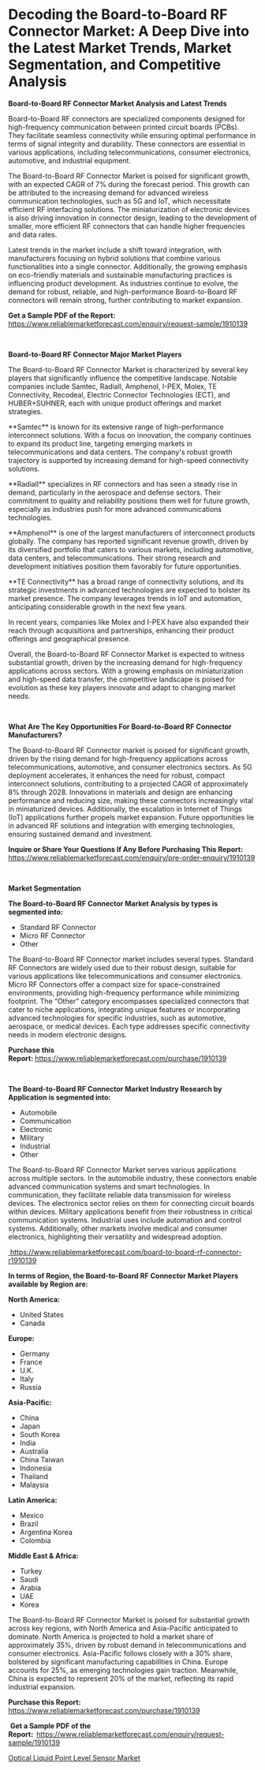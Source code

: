 <p><h1>Decoding the Board-to-Board RF Connector Market: A Deep Dive into the Latest Market Trends, Market Segmentation, and Competitive Analysis</h1></p><p><strong>Board-to-Board RF Connector Market Analysis and Latest Trends</strong></p>
<p><p>Board-to-Board RF connectors are specialized components designed for high-frequency communication between printed circuit boards (PCBs). They facilitate seamless connectivity while ensuring optimal performance in terms of signal integrity and durability. These connectors are essential in various applications, including telecommunications, consumer electronics, automotive, and industrial equipment.</p><p>The Board-to-Board RF Connector Market is poised for significant growth, with an expected CAGR of 7% during the forecast period. This growth can be attributed to the increasing demand for advanced wireless communication technologies, such as 5G and IoT, which necessitate efficient RF interfacing solutions. The miniaturization of electronic devices is also driving innovation in connector design, leading to the development of smaller, more efficient RF connectors that can handle higher frequencies and data rates.</p><p>Latest trends in the market include a shift toward integration, with manufacturers focusing on hybrid solutions that combine various functionalities into a single connector. Additionally, the growing emphasis on eco-friendly materials and sustainable manufacturing practices is influencing product development. As industries continue to evolve, the demand for robust, reliable, and high-performance Board-to-Board RF connectors will remain strong, further contributing to market expansion.</p></p>
<p><strong>Get a Sample PDF of the Report:&nbsp;</strong> <a href="https://www.reliablemarketforecast.com/enquiry/request-sample/1910139?utm_campaign=2393&utm_medium=2&utm_source=Github&utm_content=ia&utm_term=07042025&utm_id=board-to-board-rf-connector">https://www.reliablemarketforecast.com/enquiry/request-sample/1910139</a></p>
<p>&nbsp;</p>
<p><strong>Board-to-Board RF Connector Major Market Players</strong></p>
<p><p>The Board-to-Board RF Connector Market is characterized by several key players that significantly influence the competitive landscape. Notable companies include Samtec, Radiall, Amphenol, I-PEX, Molex, TE Connectivity, Recodeal, Electric Connector Technologies (ECT), and HUBER+SUHNER, each with unique product offerings and market strategies.</p><p>**Samtec** is known for its extensive range of high-performance interconnect solutions. With a focus on innovation, the company continues to expand its product line, targeting emerging markets in telecommunications and data centers. The company's robust growth trajectory is supported by increasing demand for high-speed connectivity solutions.</p><p>**Radiall** specializes in RF connectors and has seen a steady rise in demand, particularly in the aerospace and defense sectors. Their commitment to quality and reliability positions them well for future growth, especially as industries push for more advanced communications technologies.</p><p>**Amphenol** is one of the largest manufacturers of interconnect products globally. The company has reported significant revenue growth, driven by its diversified portfolio that caters to various markets, including automotive, data centers, and telecommunications. Their strong research and development initiatives position them favorably for future opportunities.</p><p>**TE Connectivity** has a broad range of connectivity solutions, and its strategic investments in advanced technologies are expected to bolster its market presence. The company leverages trends in IoT and automation, anticipating considerable growth in the next few years.</p><p>In recent years, companies like Molex and I-PEX have also expanded their reach through acquisitions and partnerships, enhancing their product offerings and geographical presence.</p><p>Overall, the Board-to-Board RF Connector Market is expected to witness substantial growth, driven by the increasing demand for high-frequency applications across sectors. With a growing emphasis on miniaturization and high-speed data transfer, the competitive landscape is poised for evolution as these key players innovate and adapt to changing market needs.</p></p>
<p>&nbsp;</p>
<p><strong>What Are The Key Opportunities For Board-to-Board RF Connector Manufacturers?</strong></p>
<p><p>The Board-to-Board RF Connector market is poised for significant growth, driven by the rising demand for high-frequency applications across telecommunications, automotive, and consumer electronics sectors. As 5G deployment accelerates, it enhances the need for robust, compact interconnect solutions, contributing to a projected CAGR of approximately 8% through 2028. Innovations in materials and design are enhancing performance and reducing size, making these connectors increasingly vital in miniaturized devices. Additionally, the escalation in Internet of Things (IoT) applications further propels market expansion. Future opportunities lie in advanced RF solutions and integration with emerging technologies, ensuring sustained demand and investment.</p></p>
<p><strong>Inquire or Share Your Questions If Any Before Purchasing This Report:</strong> <a href="https://www.reliablemarketforecast.com/enquiry/pre-order-enquiry/1910139?utm_campaign=2393&utm_medium=2&utm_source=Github&utm_content=ia&utm_term=07042025&utm_id=board-to-board-rf-connector">https://www.reliablemarketforecast.com/enquiry/pre-order-enquiry/1910139</a></p>
<p>&nbsp;</p>
<p><strong>Market Segmentation</strong></p>
<p><strong>The Board-to-Board RF Connector Market Analysis by types is segmented into:</strong></p>
<p><ul><li>Standard RF Connector</li><li>Micro RF Connector</li><li>Other</li></ul></p>
<p><p>The Board-to-Board RF Connector market includes several types. Standard RF Connectors are widely used due to their robust design, suitable for various applications like telecommunications and consumer electronics. Micro RF Connectors offer a compact size for space-constrained environments, providing high-frequency performance while minimizing footprint. The “Other” category encompasses specialized connectors that cater to niche applications, integrating unique features or incorporating advanced technologies for specific industries, such as automotive, aerospace, or medical devices. Each type addresses specific connectivity needs in modern electronic designs.</p></p>
<p><strong>Purchase this Report:&nbsp;</strong><a href="https://www.reliablemarketforecast.com/purchase/1910139?utm_campaign=2393&utm_medium=2&utm_source=Github&utm_content=ia&utm_term=07042025&utm_id=board-to-board-rf-connector">https://www.reliablemarketforecast.com/purchase/1910139</a></p>
<p>&nbsp;</p>
<p><strong>The Board-to-Board RF Connector Market Industry Research by Application is segmented into:</strong></p>
<p><ul><li>Automobile</li><li>Communication</li><li>Electronic</li><li>Military</li><li>Industrial</li><li>Other</li></ul></p>
<p><p>The Board-to-Board RF Connector Market serves various applications across multiple sectors. In the automobile industry, these connectors enable advanced communication systems and smart technologies. In communication, they facilitate reliable data transmission for wireless devices. The electronics sector relies on them for connecting circuit boards within devices. Military applications benefit from their robustness in critical communication systems. Industrial uses include automation and control systems. Additionally, other markets involve medical and consumer electronics, highlighting their versatility and widespread adoption.</p></p>
<p><a href="https://www.reliablemarketforecast.com/board-to-board-rf-connector-r1910139?utm_campaign=2393&utm_medium=2&utm_source=Github&utm_content=ia&utm_term=07042025&utm_id=board-to-board-rf-connector">&nbsp;https://www.reliablemarketforecast.com/board-to-board-rf-connector-r1910139</a></p>
<p><strong>In terms of Region, the Board-to-Board RF Connector Market Players available by Region are:</strong></p>
<p>
    <p> <strong> North America: </strong>
        <ul>
            <li>United States</li>
            <li>Canada</li>
        </ul>
        </p> 
    <p> <strong> Europe: </strong>
        <ul>
            <li>Germany</li>
            <li>France</li>
            <li>U.K.</li>
            <li>Italy</li>
            <li>Russia</li>
        </ul>
        </p> 
    <p> <strong> Asia-Pacific: </strong>
        <ul>
            <li>China</li>
            <li>Japan</li>
            <li>South Korea</li>
            <li>India</li>
            <li>Australia</li>
            <li>China Taiwan</li>
            <li>Indonesia</li>
            <li>Thailand</li>
            <li>Malaysia</li>
        </ul>
        </p> 
    <p> <strong> Latin America: </strong>
        <ul>
            <li>Mexico</li>
            <li>Brazil</li>
            <li>Argentina Korea</li>
            <li>Colombia</li>
        </ul>
        </p> 
    <p> <strong> Middle East & Africa: </strong>
        <ul>
            <li>Turkey</li>
            <li>Saudi</li>
            <li>Arabia</li>
            <li>UAE</li>
            <li>Korea</li>
        </ul>
    </p>
    </p>
<p><p>The Board-to-Board RF Connector Market is poised for substantial growth across key regions, with North America and Asia-Pacific anticipated to dominate. North America is projected to hold a market share of approximately 35%, driven by robust demand in telecommunications and consumer electronics. Asia-Pacific follows closely with a 30% share, bolstered by significant manufacturing capabilities in China. Europe accounts for 25%, as emerging technologies gain traction. Meanwhile, China is expected to represent 20% of the market, reflecting its rapid industrial expansion.</p></p>
<p><strong>Purchase this Report: </strong><a href="https://www.reliablemarketforecast.com/purchase/1910139?utm_campaign=2393&utm_medium=2&utm_source=Github&utm_content=ia&utm_term=07042025&utm_id=board-to-board-rf-connector">https://www.reliablemarketforecast.com/purchase/1910139</a></p>
<p>&nbsp;<strong>Get a Sample PDF of the Report:&nbsp;&nbsp;</strong><a href="https://www.reliablemarketforecast.com/enquiry/request-sample/1910139?utm_campaign=2393&utm_medium=2&utm_source=Github&utm_content=ia&utm_term=07042025&utm_id=board-to-board-rf-connector">https://www.reliablemarketforecast.com/enquiry/request-sample/1910139</a></p>
<p><strong></strong></p>
<p><p><a href="https://github.com/techerghalim/Market-Research-Report-List-1/blob/main/optical-liquid-point-level-sensor-market.md?utm_campaign=2393&utm_medium=2&utm_source=Github&utm_content=ia&utm_term=07042025&utm_id=board-to-board-rf-connector">Optical Liquid Point Level Sensor Market</a></p></p>